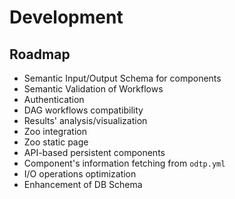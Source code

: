 # Development

## Roadmap

- Semantic Input/Output Schema for components
- Semantic Validation of Workflows
- Authentication 
- DAG workflows compatibility
- Results' analysis/visualization
- Zoo integration
- Zoo static page
- API-based persistent components
- Component's information fetching from `odtp.yml`
- I/O operations optimization
- Enhancement of DB Schema